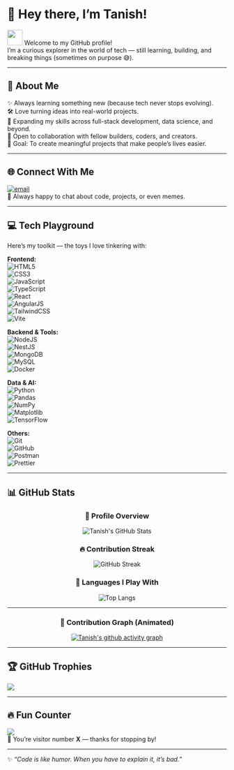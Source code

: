 # 🚀 Hey there, I’m Tanish!  

<img src="https://media.giphy.com/media/hvRJCLFzcasrR4ia7z/giphy.gif" width="35"> Welcome to my GitHub profile!  
I’m a curious explorer in the world of tech — still learning, building, and breaking things (sometimes on purpose 😅).  

---

## 💫 About Me  
✨ Always learning something new (because tech never stops evolving).  
🛠️ Love turning ideas into real-world projects.  
🌱 Expanding my skills across full-stack development, data science, and beyond.  
🤝 Open to collaboration with fellow builders, coders, and creators.  
🎯 Goal: To create meaningful projects that make people’s lives easier.  

---

## 🌐 Connect With Me  
[![email](https://img.shields.io/badge/Email-D14836?style=for-the-badge&logo=gmail&logoColor=white)](mailto:tanishsharma080@gmail.com)  
💌 Always happy to chat about code, projects, or even memes.  

---

## 💻 Tech Playground  
Here’s my toolkit — the toys I love tinkering with:  

**Frontend:**  
![HTML5](https://img.shields.io/badge/html5-%23E34F26.svg?style=flat&logo=html5&logoColor=white)  
![CSS3](https://img.shields.io/badge/css3-%231572B6.svg?style=flat&logo=css3&logoColor=white)  
![JavaScript](https://img.shields.io/badge/javascript-%23323330.svg?style=flat&logo=javascript&logoColor=%23F7DF1E)  
![TypeScript](https://img.shields.io/badge/typescript-%23007ACC.svg?style=flat&logo=typescript&logoColor=white)  
![React](https://img.shields.io/badge/react-%2320232a.svg?style=flat&logo=react&logoColor=%2361DAFB)  
![AngularJS](https://img.shields.io/badge/angular.js-%23E23237.svg?style=flat&logo=angularjs&logoColor=white)  
![TailwindCSS](https://img.shields.io/badge/tailwindcss-%2338B2AC.svg?style=flat&logo=tailwind-css&logoColor=white)  
![Vite](https://img.shields.io/badge/vite-%23646CFF.svg?style=flat&logo=vite&logoColor=white)  

**Backend & Tools:**  
![NodeJS](https://img.shields.io/badge/node.js-6DA55F?style=flat&logo=node.js&logoColor=white)  
![NestJS](https://img.shields.io/badge/nestjs-%23E0234E.svg?style=flat&logo=nestjs&logoColor=white)  
![MongoDB](https://img.shields.io/badge/MongoDB-%234ea94b.svg?style=flat&logo=mongodb&logoColor=white)  
![MySQL](https://img.shields.io/badge/mysql-4479A1.svg?style=flat&logo=mysql&logoColor=white)  
![Docker](https://img.shields.io/badge/docker-%230db7ed.svg?style=flat&logo=docker&logoColor=white)  

**Data & AI:**  
![Python](https://img.shields.io/badge/python-3670A0?style=flat&logo=python&logoColor=ffdd54)  
![Pandas](https://img.shields.io/badge/pandas-%23150458.svg?style=flat&logo=pandas&logoColor=white)  
![NumPy](https://img.shields.io/badge/numpy-%23013243.svg?style=flat&logo=numpy&logoColor=white)  
![Matplotlib](https://img.shields.io/badge/Matplotlib-%23ffffff.svg?style=flat&logo=Matplotlib&logoColor=black)  
![TensorFlow](https://img.shields.io/badge/TensorFlow-%23FF6F00.svg?style=flat&logo=TensorFlow&logoColor=white)  

**Others:**  
![Git](https://img.shields.io/badge/git-%23F05033.svg?style=flat&logo=git&logoColor=white)  
![GitHub](https://img.shields.io/badge/github-%23121011.svg?style=flat&logo=github&logoColor=white)  
![Postman](https://img.shields.io/badge/Postman-FF6C37?style=flat&logo=postman&logoColor=white)  
![Prettier](https://img.shields.io/badge/prettier-%23F7B93E.svg?style=flat&logo=prettier&logoColor=black)  

---

## 📊 GitHub Stats  

<div align="center">

### 🏅 Profile Overview  
![Tanish's GitHub Stats](https://github-readme-stats.vercel.app/api?username=Tanish02&show_icons=true&theme=tokyonight&hide_border=true&rank_icon=github&include_all_commits=true)  

### 🔥 Contribution Streak  
![GitHub Streak](https://streak-stats.demolab.com?user=Tanish02&theme=tokyonight&hide_border=true&fire=FF6F91&currStreakLabel=FFD700)  

### 🧩 Languages I Play With  
![Top Langs](https://github-readme-stats.vercel.app/api/top-langs/?username=Tanish02&layout=donut&theme=tokyonight&hide_border=true)  

---

### 🌱 Contribution Graph (Animated)
[![Tanish's github activity graph](https://github-readme-activity-graph.vercel.app/graph?username=Tanish02&theme=tokyo-night&hide_border=true)](https://github.com/Tanish02)  

</div>

---

## 🏆 GitHub Trophies  
![](https://github-profile-trophy.vercel.app/?username=Tanish02&theme=radical&no-frame=false&no-bg=false&margin-w=4)  

---

## 🔥 Fun Counter  
[![](https://visitcount.itsvg.in/api?id=Tanish02&icon=10&color=13)](https://visitcount.itsvg.in)  
🎉 You’re visitor number **X** — thanks for stopping by!  

---

✨ _“Code is like humor. When you have to explain it, it’s bad.”_  
